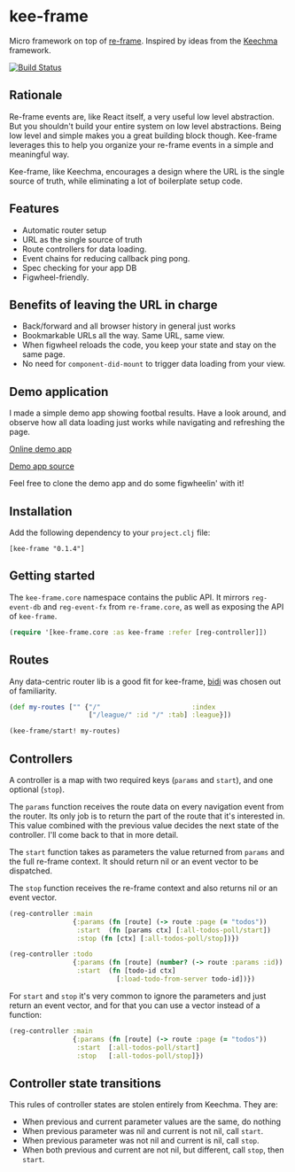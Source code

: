 # kee-frame

Micro framework on top of [re-frame](https://github.com/Day8/re-frame). Inspired by ideas from the [Keechma](https://keechma.com/) framework.

[![Build Status](https://travis-ci.org/ingesolvoll/kee-frame.svg?branch=master)](https://travis-ci.org/ingesolvoll/kee-frame)

## Rationale
Re-frame events are, like React itself, a very useful low level abstraction. But you shouldn't build your entire system on low level abstractions. Being low level and simple makes you a great building block though. Kee-frame leverages this to help you organize your re-frame events in a simple and meaningful way.

Kee-frame, like Keechma, encourages a design where the URL is the single source of truth, while eliminating a lot of boilerplate setup code.

## Features
* Automatic router setup
* URL as the single source of truth
* Route controllers for data loading.
* Event chains for reducing callback ping pong.
* Spec checking for your app DB
* Figwheel-friendly.

## Benefits of leaving the URL in charge
* Back/forward and all browser history in general just works
* Bookmarkable URLs all the way. Same URL, same view.
* When figwheel reloads the code, you keep your state and stay on the same page.
* No need for `component-did-mount` to trigger data loading from your view.

## Demo application
I made a simple demo app showing footbal results. Have a look around, and observe how all data loading just works while navigating and refreshing the page.

[Online demo app](http://kee-frame-sample.herokuapp.com/) 

[Demo app source](https://github.com/ingesolvoll/kee-frame-sample)

Feel free to clone the demo app and do some figwheelin' with it!

## Installation
Add the following dependency to your `project.clj` file:
```
[kee-frame "0.1.4"]
```

## Getting started

The `kee-frame.core` namespace contains the public API. It mirrors `reg-event-db` and `reg-event-fx` from `re-frame.core`, as well as exposing the API of `kee-frame`.

```clojure
(require '[kee-frame.core :as kee-frame :refer [reg-controller]])
```

## Routes
Any data-centric router lib is a good fit for kee-frame, [bidi](https://github.com/juxt/bidi) was chosen out of familiarity.

```clojure
(def my-routes ["" {"/"                       :index
                    ["/league/" :id "/" :tab] :league}])

(kee-frame/start! my-routes)
```

## Controllers
A controller is a map with two required keys (`params` and `start`), and one optional (`stop`). 

The `params` function receives the route data on every navigation event from the router. Its only job is to return the part of the route that it's interested in. This value combined with the previous value decides the next state of the controller. I'll come back to that in more detail.

The `start` function takes as parameters the value returned from `params` and the full re-frame context. It should return nil or an event vector to be dispatched.

The `stop` function receives the re-frame context and also returns nil or an event vector.

```clojure      
(reg-controller :main
                {:params (fn [route] (-> route :page (= "todos"))
                 :start  (fn [params ctx] [:all-todos-poll/start])
                 :stop (fn [ctx] [:all-todos-poll/stop])})

(reg-controller :todo
                {:params (fn [route] (number? (-> route :params :id))
                 :start  (fn [todo-id ctx]
                           [:load-todo-from-server todo-id])})
```

For `start` and `stop` it's very common to ignore the parameters and just return an event vector, and for that you can use a vector instead of a function:

```clojure      
(reg-controller :main
                {:params (fn [route] (-> route :page (= "todos"))
                 :start  [:all-todos-poll/start]
                 :stop   [:all-todos-poll/stop]})
```

## Controller state transitions
This rules of controller states are stolen entirely from Keechma. They are:
* When previous and current parameter values are the same, do nothing
* When previous parameter was nil and current is not nil, call `start`.
* When previous parameter was not nil and current is nil, call `stop`.
* When both previous and current are not nil, but different, call `stop`, then `start`.
